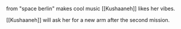from "space berlin"
makes cool music
[[Kushaaneh]] likes her vibes.

[[Kushaaneh]] will ask her for a new arm after the second mission.